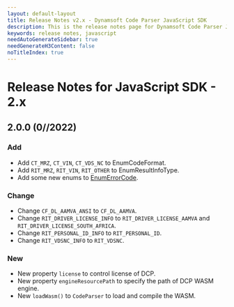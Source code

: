 ```yaml
---
layout: default-layout
title: Release Notes v2.x - Dynamsoft Code Parser JavaScript SDK
description: This is the release notes page for Dynamsoft Code Parser JavaScript SDK v2.x.
keywords: release notes, javascript
needAutoGenerateSidebar: true
needGenerateH3Content: false
noTitleIndex: true
---
```


# Release Notes for JavaScript SDK - 2.x

## 2.0.0 (0//2022)

### Add

* Add `CT_MRZ`, `CT_VIN`, `CT_VDS_NC` to EnumCodeFormat.
* Add `RIT_MRZ`, `RIT_VIN`, `RIT_OTHER` to EnumResultInfoType.
* Add some new enums to [EnumErrorCode](../api-reference/enum/EnumErrorCode.md).

### Change

* Change `CF_DL_AAMVA_ANSI` to `CF_DL_AAMVA`.
* Change `RIT_DRIVER_LICENSE_INFO` to `RIT_DRIVER_LICENSE_AAMVA` and `RIT_DRIVER_LICENSE_SOUTH_AFRICA`.
* Change `RIT_PERSONAL_ID_INFO` to `RIT_PERSONAL_ID`.
* Change `RIT_VDSNC_INFO` to `RIT_VDSNC`.

### New

* New property `license` to control license of DCP.
* New property `engineResourcePath` to specify the path of DCP WASM engine.
* New `loadWasm()` to `CodeParser` to load and compile the WASM.

